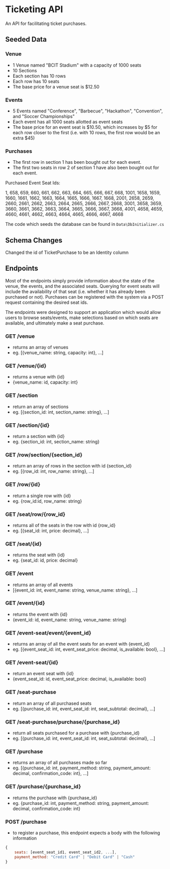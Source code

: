 # Ticketing API

An API for facilitating ticket purchases.

## Seeded Data

### Venue

- 1 Venue named "BCIT Stadium" with a capacity of 1000 seats
- 10 Sections
- Each section has 10 rows
- Each row has 10 seats
- The base price for a venue seat is \$12.50

### Events

- 5 Events named "Conference", "Barbecue", "Hackathon", "Convention", and "Soccer Championships"
- Each event has all 1000 seats allotted as event seats
- The base price for an event seat is $10.50, which increases by $5 for each row closer to the first (i.e. with 10 rows, the first row would be an extra \$45)

### Purchases

- The first row in section 1 has been bought out for each event.
- The first two seats in row 2 of section 1 have also been bought out for each event.

Purchased Event Seat Ids:

1, 658, 659, 660, 661, 662, 663, 664, 665, 666, 667, 668, 1001, 1658, 1659, 1660, 1661, 1662, 1663, 1664, 1665, 1666, 1667, 1668, 2001, 2658, 2659, 2660, 2661, 2662, 2663, 2664, 2665, 2666, 2667, 2668, 3001, 3658, 3659, 3660, 3661, 3662, 3663, 3664, 3665, 3666, 3667, 3668, 4001, 4658, 4659, 4660, 4661, 4662, 4663, 4664, 4665, 4666, 4667, 4668

The code which seeds the database can be found in `Data\DbInitializer.cs`

## Schema Changes

Changed the id of TicketPurchase to be an Identity column

## Endpoints

Most of the endpoints simply provide information about the state of the venue, the events, and the associated seats. Querying for event seats will include the availability of that seat (i.e. whether it has already been purchased or not). Purchases can be registered with the system via a POST request containing the desired seat ids.

The endpoints were designed to support an application which would allow users to browse seats/events, make selections based on which seats are available, and ultimately make a seat purchase.

### GET /venue

- returns an array of venues
- eg. [{venue_name: string, capacity: int}, ...]

### GET /venue/{id}

- returns a venue with {id}
- {venue_name: id, capacity: int}

### GET /section

- return an array of sections
- eg. [{section_id: int, section_name: string}, ...]

### GET /section/{id}

- return a section with {id}
- eg. {section_id: int, section_name: string}

### GET /row/section/{section_id}

- return an array of rows in the section with id {section_id}
- eg. [{row_id: int, row_name: string}, ...]

### GET /row/{id}

- return a single row with {id}
- eg. {row_id:id, row_name: string}

### GET /seat/row/{row_id}

- returns all of the seats in the row with id {row_id}
- eg. [{seat_id: int, price: decimal}, ...]

### GET /seat/{id}

- returns the seat with {id}
- eg. {seat_id: id, price: decimal}

### GET /event

- returns an array of all events
- [{event_id: int, event_name: string, venue_name: string}, ...]

### GET /event/{id}

- returns the event with {id}
- {event_id: id, event_name: string, venue_name: string}

### GET /event-seat/event/{event_id}

- returns an array of all the event seats for an event with {event_id}
- eg. [{event_seat_id: int, event_seat_price: decimal, is_available: bool}, ...]

### GET /event-seat/{id}

- return an event seat with {id}
- {event_seat_id: id, event_seat_price: decimal, is_available: bool}

### GET /seat-purchase

- return an array of all purchased seats
- eg. [{purchase_id: int, event_seat_id: int, seat_subtotal: decimal}, ...]

### GET /seat-purchase/purchase/{purchase_id}

- return all seats purchased for a purchase with {purchase_id}
- eg. [{purchase_id: int, event_seat_id: int, seat_subtotal: decimal}, ...]

### GET /purchase

- returns an array of all purchases made so far
- eg. [{purchase_id: int, payment_method: string, payment_amount: decimal, confirmation_code: int}, ...]

### GET /purchase/{purchase_id}

- returns the purchase with {purchase_id}
- eg. {purchase_id: int, payment_method: string, payment_amount: decimal, confirmation_code: int}

### POST /purchase

- to register a purchase, this endpoint expects a body with the following information

```javascript
{
    seats: [event_seat_id1, event_seat_id2, ...],
    payment_method: "Credit Card" | "Debit Card" | "Cash"
}
```
